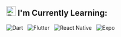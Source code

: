 <h2>
  <img src="https://raw.githubusercontent.com/Tarikul-Islam-Anik/Animated-Fluent-Emojis/master/Emojis/Objects/Books.png" alt="Books" width="25" height="25" />
  I'm Currently Learning:
</h2>
<p align="left"> 
  <img src="https://img.shields.io/badge/Dart-0175C2?style=for-the-badge&logo=dart&logoColor=white" alt="Dart"/>
  &nbsp;
  <img src="https://img.shields.io/badge/Flutter-02569B?style=for-the-badge&logo=flutter&logoColor=white" alt="Flutter"/>
  &nbsp;
  <img src="https://img.shields.io/badge/React_Native-20232A?style=for-the-badge&logo=react&logoColor=61DAFB" alt="React Native"/>
  &nbsp;
  <img src="https://img.shields.io/badge/Expo-000020?style=for-the-badge&logo=expo&logoColor=white" alt="Expo"/>
</p>
